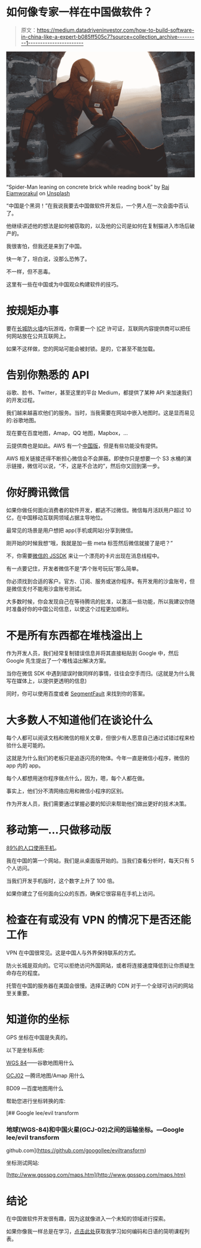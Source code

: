 # 如何像专家一样在中国做软件？

> 原文：<https://medium.datadriveninvestor.com/how-to-build-software-in-china-like-a-expert-b085ff505c7?source=collection_archive---------1----------------------->

![](img/8b96d06297625c897e4df493f4438155.png)

“Spider-Man leaning on concrete brick while reading book” by [Raj Eiamworakul](https://unsplash.com/@roadtripwithraj?utm_source=medium&utm_medium=referral) on [Unsplash](https://unsplash.com?utm_source=medium&utm_medium=referral)

“中国是个黑洞！”在我说我要去中国做软件开发后，一个男人在一次会面中否认了。

他继续讲述他的想法是如何被窃取的，以及他的公司是如何在复制猫进入市场后破产的。

我很害怕，但我还是来到了中国。

快一年了，坦白说，没那么恐怖了。

不一样，但不恶毒。

这里有一些在中国或为中国观众构建软件的技巧。

# 按规矩办事

要在[长城防火墙](https://en.wikipedia.org/wiki/Great_Firewall)内玩游戏，你需要一个 [ICP](https://baike.baidu.com/item/ICP/4950300) 许可证，互联网内容提供商可以把任何网站放在公共互联网上。

如果不这样做，您的网站可能会被封锁。是的，它甚至不能加载。

# 告别你熟悉的 API

谷歌、脸书、Twitter，甚至这里的平台 Medium，都提供了某种 API 来加速我们的开发过程。

我们越来越喜欢他们的服务。当时，当我需要在网站中嵌入地图时。这是显而易见的:谷歌地图。

现在要在百度地图，Amap，QQ 地图，Mapbox，…

云提供商也是如此。AWS 有一个[中国版](https://www.amazonaws.cn/)，但是有些功能没有提供。

AWS 相关链接还得不断担心微信会不会屏蔽。即使你只是想要一个 S3 水桶的演示链接，微信可以说，“不，这是不合法的”，然后你又回到第一步。

# 你好腾讯微信

如果你做任何面向消费者的软件开发，都逃不过微信。微信每月活跃用户超过 10 亿，在中国移动互联网领域占据主导地位。

最常见的场景是用户想把 app(手机或网站)分享到微信。

刚开始的时候我想“哦，我就是加一些 meta 标签然后微信就接了是吧？”

不，你需要[微信的 JSSDK](https://medium.com/@davidyu_44356/why-do-we-need-wechat-js-sdk-b7b4ced39d29) 来让一个漂亮的卡片出现在消息线程中。

有一点要记住，开发者微信不是“弄个账号玩玩”那么简单。

你必须找到合适的客户。官方、订阅、服务或迷你程序。有开发用的沙盒账号，但是微信支付不能用沙盒账号测试。

大多数时候，你会发现自己在等待腾讯的批准，以激活一些功能，所以我建议你随时准备好你的中国公司信息，以使这个过程更加顺利。

# 不是所有东西都在堆栈溢出上

作为开发人员，我们经常复制错误信息并将其直接粘贴到 Google 中，然后 Google 先生提出了一个堆栈溢出解决方案。

当你在微信 SDK 中遇到错误时做同样的事情，往往会空手而归。(这就是为什么我写在媒体上，以提供更透明的信息)

同时，你可以使用百度或者 [SegmentFault](https://segmentfault.com/) 来找到你的答案。

# 大多数人不知道他们在谈论什么

每个人都可以阅读文档和微信的相关文章，但很少有人愿意自己通过试错过程来检验什么是可能的。

这就是为什么我们的老板只是追逐闪亮的物体。今年一直是微信小程序，微信的 app 内的 app。

每个人都想用迷你程序做点什么，因为，嗯，每个人都在做。

事实上，他们分不清网络应用和微信小程序的区别。

作为开发人员，我们需要通过掌握必要的知识来帮助他们做出更好的技术决策。

# 移动第一…只做移动版

[89%的人口使用手机](https://www.statista.com/statistics/278204/china-mobile-users-by-month/)。

我在中国的第一个网站，我们是从桌面版开始的。当我们查看分析时，每天只有 5 个人访问。

当我们开发手机版时，这个数字上升了 100 倍。

如果你建立了任何面向公众的东西，确保它很容易在手机上访问。

# 检查在有或没有 VPN 的情况下是否还能工作

VPN 在中国很常见。这是中国人与外界保持联系的方式。

防火长城是双向的。它可以拒绝访问外国网站，或者将连接速度降低到让你质疑生命存在的程度。

托管在中国的服务器在美国会很慢。选择正确的 CDN 对于一个全球可访问的网站至关重要。

# 知道你的坐标

GPS 坐标在中国是失真的。

以下是坐标系统:

[WGS 84](https://www.linz.govt.nz/data/geodetic-system/datums-projections-and-heights/geodetic-datums/world-geodetic-system-1984-wgs84)——谷歌地图用什么

[GCJ02](https://en.wikipedia.org/wiki/Restrictions_on_geographic_data_in_China) —腾讯地图/Amap 用什么

BD09 —百度地图用什么

帮助您进行坐标转换的库:

[](https://github.com/googollee/eviltransform) [## Google lee/evil transform

### 地球(WGS-84)和中国火星(GCJ-02)之间的运输坐标。—Google lee/evil transform

github.com](https://github.com/googollee/eviltransform) 

坐标测试网站:

[http://www.gpsspg.com/maps.htm](http://www.gpsspg.com/maps.htm)

# 结论

在中国做软件开发很有趣，因为这就像进入一个未知的领域进行探索。

如果你像我一样总是在学习，[点击此处](https://pages.convertkit.com/7f1dc85d44/61f5f55e74)获取我学习如何编码和日语的简明课程列表。